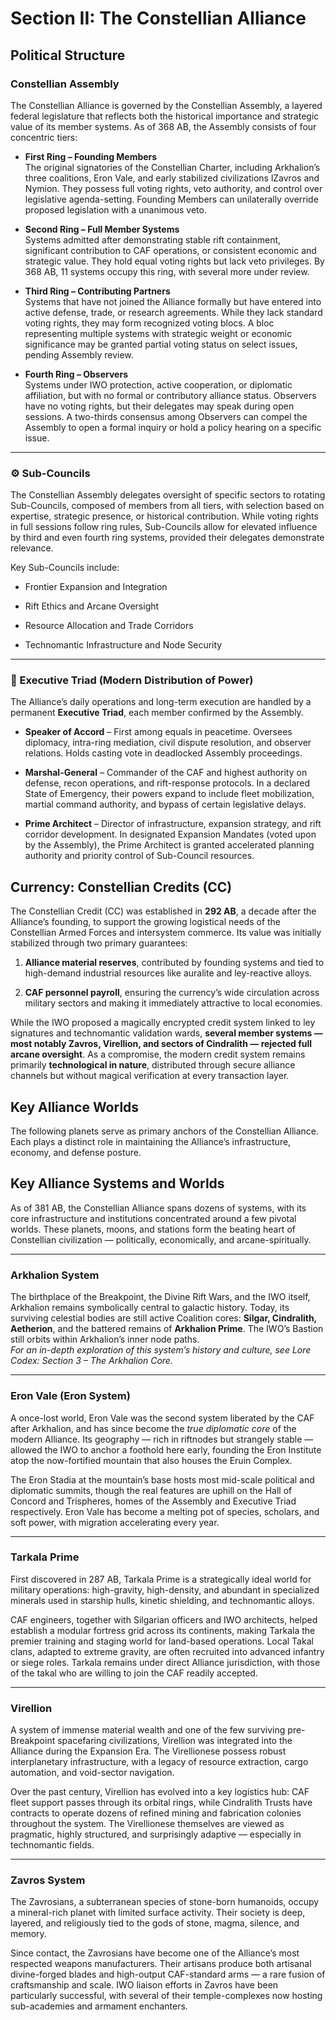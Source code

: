 # Section II: The Constellian Alliance

## Political Structure

### **Constellian Assembly**

The Constellian Alliance is governed by the Constellian Assembly, a layered federal legislature that reflects both the historical importance and strategic value of its member systems. As of 368 AB, the Assembly consists of four concentric tiers:

* **First Ring – Founding Members**  
  The original signatories of the Constellian Charter, including Arkhalion’s three coalitions, Eron Vale, and early stabilized civilizations lZavros and Nymion. They possess full voting rights, veto authority, and control over legislative agenda-setting. Founding Members can unilaterally override proposed legislation with a unanimous veto.

* **Second Ring – Full Member Systems**  
  Systems admitted after demonstrating stable rift containment, significant contribution to CAF operations, or consistent economic and strategic value. They hold equal voting rights but lack veto privileges. By 368 AB, 11 systems occupy this ring, with several more under review.

* **Third Ring – Contributing Partners**  
  Systems that have not joined the Alliance formally but have entered into active defense, trade, or research agreements. While they lack standard voting rights, they may form recognized voting blocs. A bloc representing multiple systems with strategic weight or economic significance may be granted partial voting status on select issues, pending Assembly review.

* **Fourth Ring – Observers**  
  Systems under IWO protection, active cooperation, or diplomatic affiliation, but with no formal or contributory alliance status. Observers have no voting rights, but their delegates may speak during open sessions. A two-thirds consensus among Observers can compel the Assembly to open a formal inquiry or hold a policy hearing on a specific issue.

---

### **⚙️ Sub-Councils**

The Constellian Assembly  delegates oversight of specific sectors to rotating Sub-Councils, composed of members from all tiers, with selection based on expertise, strategic presence, or historical contribution. While voting rights in full sessions follow ring rules, Sub-Councils allow for elevated influence by third and even fourth ring systems, provided their delegates demonstrate relevance.

Key Sub-Councils include:

* Frontier Expansion and Integration

* Rift Ethics and Arcane Oversight

* Resource Allocation and Trade Corridors

* Technomantic Infrastructure and Node Security

---

### **👥 Executive Triad (Modern Distribution of Power)**

The Alliance’s daily operations and long-term execution are handled by a permanent **Executive Triad**, each member confirmed by the Assembly.

* **Speaker of Accord** – First among equals in peacetime. Oversees diplomacy, intra-ring mediation, civil dispute resolution, and observer relations. Holds casting vote in deadlocked Assembly proceedings.

* **Marshal-General** – Commander of the CAF and highest authority on defense, recon operations, and rift-response protocols. In a declared State of Emergency, their powers expand to include fleet mobilization, martial command authority, and bypass of certain legislative delays.

* **Prime Architect** – Director of infrastructure, expansion strategy, and rift corridor development. In designated Expansion Mandates (voted upon by the Assembly), the Prime Architect is granted accelerated planning authority and priority control of Sub-Council resources.

## 

## Currency: Constellian Credits (CC)

The Constellian Credit (CC) was established in **292 AB**, a decade after the Alliance’s founding, to support the growing logistical needs of the Constellian Armed Forces and intersystem commerce. Its value was initially stabilized through two primary guarantees:

1. **Alliance material reserves**, contributed by founding systems and tied to high-demand industrial resources like auralite and ley-reactive alloys.

2. **CAF personnel payroll**, ensuring the currency’s wide circulation across military sectors and making it immediately attractive to local economies.

While the IWO proposed a magically encrypted credit system linked to ley signatures and technomantic validation wards, **several member systems — most notably Zavros, Virellion, and sectors of Cindralith — rejected full arcane oversight**. As a compromise, the modern credit system remains primarily **technological in nature**, distributed through secure alliance channels but without magical verification at every transaction layer.

## Key Alliance Worlds

The following planets serve as primary anchors of the Constellian Alliance. Each plays a distinct role in maintaining the Alliance’s infrastructure, economy, and defense posture.

## **Key Alliance Systems and Worlds**

As of 381 AB, the Constellian Alliance spans dozens of systems, with its core infrastructure and institutions concentrated around a few pivotal worlds. These planets, moons, and stations form the beating heart of Constellian civilization — politically, economically, and arcane-spiritually.

---

### **Arkhalion System**

The birthplace of the Breakpoint, the Divine Rift Wars, and the IWO itself, Arkhalion remains symbolically central to galactic history. Today, its surviving celestial bodies are still active Coalition cores: **Silgar, Cindralith, Aetherion**, and the battered remains of **Arkhalion Prime**. The IWO’s Bastion still orbits within Arkhalion’s inner node paths.  
 *For an in-depth exploration of this system’s history and culture, see Lore Codex: Section 3 – The Arkhalion Core.*

---

### **Eron Vale (Eron System)**

A once-lost world, Eron Vale was the second system liberated by the CAF after Arkhalion, and has since become the *true diplomatic core* of the modern Alliance. Its geography — rich in riftnodes but strangely stable — allowed the IWO to anchor a foothold here early, founding the Eron Institute atop the now-fortified mountain that also houses the Eruin Complex.

The Eron Stadia at the mountain’s base hosts most mid-scale political and diplomatic summits, though the real features are uphill on the Hall of Concord and Trispheres, homes of the Assembly and Executive Triad respectively. Eron Vale has become a melting pot of species, scholars, and soft power, with migration accelerating every year.

---

### **Tarkala Prime**

First discovered in 287 AB, Tarkala Prime is a strategically ideal world for military operations: high-gravity, high-density, and abundant in specialized minerals used in starship hulls, kinetic shielding, and technomantic alloys.

CAF engineers, together with Silgarian officers and IWO architects, helped establish a modular fortress grid across its continents, making Tarkala the premier training and staging world for land-based operations. Local Takal clans, adapted to extreme gravity, are often recruited into advanced infantry or siege roles. Tarkala remains under direct Alliance jurisdiction, with those of the takal who are willing to join the CAF readily accepted.

---

### **Virellion**

A system of immense material wealth and one of the few surviving pre-Breakpoint spacefaring civilizations, Virellion was integrated into the Alliance during the Expansion Era. The Virellionese possess robust interplanetary infrastructure, with a legacy of resource extraction, cargo automation, and void-sector navigation.

Over the past century, Virellion has evolved into a key logistics hub: CAF fleet support passes through its orbital rings, while Cindralith Trusts have contracts to operate dozens of refined mining and fabrication colonies throughout the system. The Virellionese themselves are viewed as pragmatic, highly structured, and surprisingly adaptive — especially in technomantic fields.

---

### **Zavros System**

The Zavrosians, a subterranean species of stone-born humanoids, occupy a mineral-rich planet with limited surface activity. Their society is deep, layered, and religiously tied to the gods of stone, magma, silence, and memory.

Since contact, the Zavrosians have become one of the Alliance’s most respected weapons manufacturers. Their artisans produce both artisanal divine-forged blades and high-output CAF-standard arms — a rare fusion of craftsmanship and scale. IWO liaison efforts in Zavros have been particularly successful, with several of their temple-complexes now hosting sub-academies and armament enchanters.


